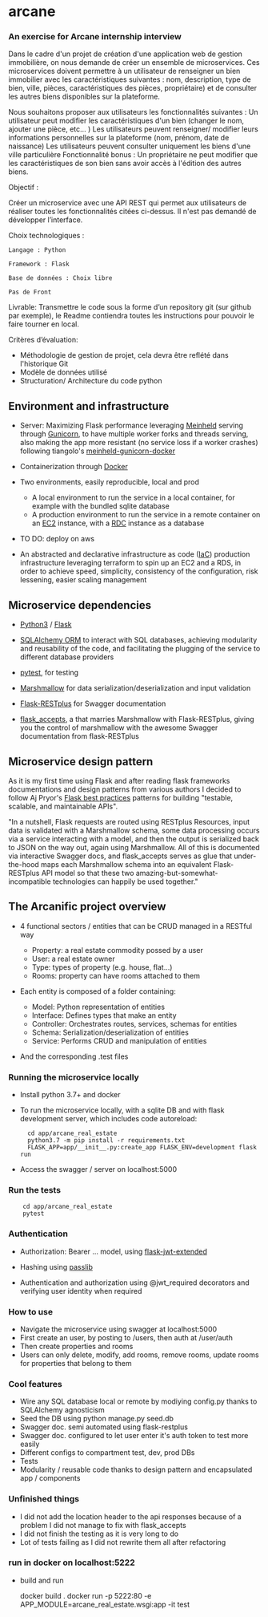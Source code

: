 # arcane
### An exercise for Arcane internship interview
Dans le cadre d'un projet de création d'une application web de gestion immobilière, on nous demande de créer un ensemble de microservices. Ces microservices doivent permettre à un utilisateur de renseigner un bien immobilier avec les caractéristiques suivantes : nom, description, type de bien, ville, pièces, caractéristiques des pièces, propriétaire) et de consulter les autres biens disponibles sur la plateforme. 

Nous souhaitons proposer aux utilisateurs les fonctionnalités suivantes :
    Un utilisateur peut modifier les caractéristiques d'un bien (changer le nom, ajouter une pièce, etc… )
    Les utilisateurs peuvent renseigner/ modifier leurs informations personnelles sur la plateforme (nom, prénom, date de naissance)
    Les utilisateurs peuvent consulter uniquement les biens d'une ville particulière
    Fonctionnalité bonus : Un propriétaire ne peut modifier que les caractéristiques de son bien sans avoir accès à l'édition des autres biens.

Objectif : 

Créer un microservice avec une API REST qui permet aux utilisateurs de réaliser toutes les fonctionnalités citées ci-dessus. Il n'est pas demandé de développer l’interface.

Choix technologiques :

    Langage : Python

    Framework : Flask

    Base de données : Choix libre

    Pas de Front

Livrable: Transmettre le code sous la forme d’un repository git (sur github par exemple), le Readme contiendra toutes les instructions pour pouvoir le faire tourner en local.

Critères d’évaluation:
- Méthodologie de gestion de projet, cela devra être reflété dans l'historique Git
- Modèle de données utilisé
- Structuration/ Architecture du code python

## Environment and infrastructure

* Server: Maximizing Flask performance leveraging [Meinheld](https://meinheld.org/) serving through [Gunicorn](https://gunicorn.org/), to have multiple worker forks and threads serving, also making the app more resistant (no service loss if a worker crashes) following tiangolo's [meinheld-gunicorn-docker](https://github.com/tiangolo/meinheld-gunicorn-docker)

* Containerization through [Docker](https://www.docker.com/)

* Two environments, easily reproducible, local and prod
    - A local environment to run the service in a local container, for example with the bundled sqlite database
    - A production environment to run the service in a remote container on an [EC2](https://aws.amazon.com/fr/ec2/) instance, with a [RDC](https://aws.amazon.com/fr/rds/) instance as a database

* TO DO: deploy on aws

* An abstracted and declarative infrastructure as code ([IaC](https://en.wikipedia.org/wiki/Infrastructure_as_code)) production infrastructure leveraging terraform to spin up an EC2 and a RDS, in order to achieve speed, simplicity, consistency of the configuration, risk lessening, easier scaling management

## Microservice dependencies

* [Python3](https://www.python.org/) / [Flask](http://flask.palletsprojects.com/en/1.1.x/)

* [SQLAlchemy ORM](https://www.sqlalchemy.org/) to interact with SQL databases, achieving modularity and reusability of the code, and facilitating the plugging of the service to different database providers

* [pytest](https://docs.pytest.org/en/latest/), for testing

* [Marshmallow](https://marshmallow.readthedocs.io/en/stable/) for data serialization/deserialization and input validation

* [Flask-RESTplus](https://flask-restplus.readthedocs.io/en/stable/) for Swagger documentation

* [flask_accepts](https://github.com/apryor6/flask_accepts), a that marries Marshmallow with Flask-RESTplus, giving you the control of marshmallow with the awesome Swagger documentation from flask-RESTplus

## Microservice design pattern

As it is my first time using Flask and after reading flask frameworks documentations and design patterns from various authors I decided to follow Aj Pryor's [Flask best practices](http://alanpryorjr.com/2019-05-20-flask-api-example/) patterns for building "testable, scalable, and maintainable APIs".

"In a nutshell, Flask requests are routed using RESTplus Resources, input data is validated with a Marshmallow schema, some data processing occurs via a service interacting with a model, and then the output is serialized back to JSON on the way out, again using Marshmallow. All of this is documented via interactive Swagger docs, and flask_accepts serves as glue that under-the-hood maps each Marshmallow schema into an equivalent Flask-RESTplus API model so that these two amazing-but-somewhat-incompatible technologies can happily be used together."

## The Arcanific project overview

* 4 functional sectors / entities that can be CRUD managed in a RESTful way
    - Property: a real estate commodity possed by a user
    - User: a real estate owner
    - Type: types of property (e.g. house, flat...)
    - Rooms: property can have rooms attached to them

* Each entity is composed of a folder containing:

    - Model: Python representation of entities
    - Interface: Defines types that make an entity
    - Controller: Orchestrates routes, services, schemas for entities
    - Schema: Serialization/deserialization of entities
    - Service: Performs CRUD and manipulation of entities
    
* And the corresponding .test files

### Running the microservice locally

* Install python 3.7+ and docker

* To run the microservice locally, with a sqlite DB and with flask development server, which includes code autoreload:
        
        cd app/arcane_real_estate
        python3.7 -m pip install -r requirements.txt    
        FLASK_APP=app/__init__.py:create_app FLASK_ENV=development flask run
        
* Access the swagger / server on localhost:5000

### Run the tests

        cd app/arcane_real_estate
        pytest
        
### Authentication

* Authorization: Bearer ... model, using [flask-jwt-extended](https://flask-jwt-extended.readthedocs.io/en/stable/)

* Hashing using [passlib](https://passlib.readthedocs.io/en/stable/)

* Authentication and authorization using @jwt_required decorators and verifying user identity when required

### How to use

* Navigate the microservice using swagger at localhost:5000
* First create an user, by posting to /users, then auth at /user/auth
* Then create properties and rooms
* Users can only delete, modify, add rooms, remove rooms, update rooms for properties that belong to them

### Cool features

* Wire any SQL database local or remote by modiying config.py thanks to SQLAlchemy agnosticism
* Seed the DB using python manage.py seed.db
* Swagger doc. semi automated using flask-restplus
* Swagger doc. configured to let user enter it's auth token to test more easily
* Different configs to compartment test, dev, prod DBs
* Tests
* Modularity / reusable code thanks to design pattern and encapsulated app / components

### Unfinished things
* I did not add the location header to the api responses because of a problem I did not manage to fix with flask_accepts
* I did not finish the testing as it is very long to do
* Lot of tests failing as I did not rewrite them all after refactoring
        
 ### run in docker on localhost:5222
* build and run


    docker build .
    docker run -p 5222:80 -e APP_MODULE=arcane_real_estate.wsgi:app -it test
